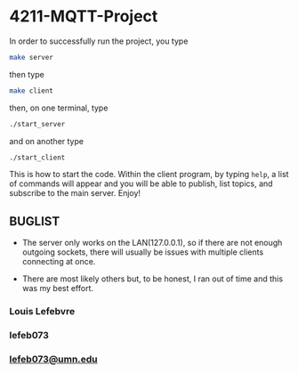 # 4211-MQTT-Project

In order to successfully run the project, you type

```bash
make server
```

then type

```bash
make client
```

then, on one terminal, type

```bash
./start_server
```

and on another type

```bash
./start_client
```

This is how to start the code. Within the client program, by typing `help`, a list of commands will appear and you will be able to publish, list topics, and subscribe to the main server. Enjoy!

## BUGLIST

- The server only works on the LAN(127.0.0.1), so if there are not enough outgoing sockets, there will usually be issues with multiple clients connecting at once.

- There are most likely others but, to be honest, I ran out of time and this was my best effort.

### Louis Lefebvre
### lefeb073
### lefeb073@umn.edu
